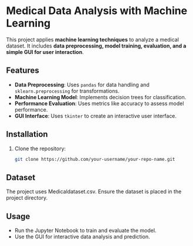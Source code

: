 # Medical Data Analysis with Machine Learning

This project applies **machine learning techniques** to analyze a medical dataset. It includes **data preprocessing, model training, evaluation, and a simple GUI for user interaction**.

## Features
- **Data Preprocessing**: Uses `pandas` for data handling and `sklearn.preprocessing` for transformations.
- **Machine Learning Model**: Implements decision trees for classification.
- **Performance Evaluation**: Uses metrics like accuracy to assess model performance.
- **GUI Interface**: Uses `tkinter` to create an interactive user interface.

## Installation
1. Clone the repository:
   ```sh
   git clone https://github.com/your-username/your-repo-name.git

## Dataset
The project uses Medicaldataset.csv. Ensure the dataset is placed in the project directory.

## Usage
- Run the Jupyter Notebook to train and evaluate the model.
- Use the GUI for interactive data analysis and prediction.
